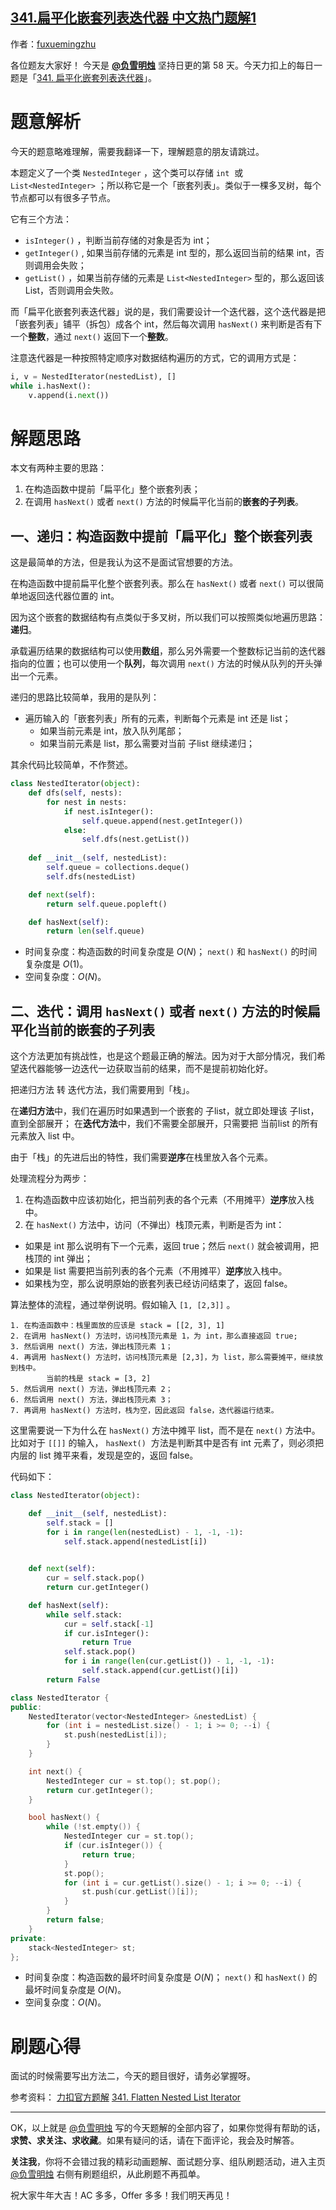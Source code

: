## [341.扁平化嵌套列表迭代器 中文热门题解1](https://leetcode.cn/problems/flatten-nested-list-iterator/solutions/100000/fu-xue-ming-zhu-xiang-jie-ti-yi-shu-li-d-n4qa)

作者：[fuxuemingzhu](https://leetcode.cn/u/fuxuemingzhu)

各位题友大家好！ 今天是 **[@负雪明烛](/u/fuxuemingzhu/)** 坚持日更的第 58 天。今天力扣上的每日一题是「[341. 扁平化嵌套列表迭代器](https://leetcode-cn.com/problems/flatten-nested-list-iterator/)」。

# 题意解析

今天的题意略难理解，需要我翻译一下，理解题意的朋友请跳过。


本题定义了一个类 `NestedInteger` ，这个类可以存储 `int`  或 `List<NestedInteger>` ；所以称它是一个「嵌套列表」。类似于一棵多叉树，每个节点都可以有很多子节点。


它有三个方法：


- `isInteger()` ，判断当前存储的对象是否为 int；
- `getInteger()` , 如果当前存储的元素是 int 型的，那么返回当前的结果 int，否则调用会失败；
- `getList()` ，如果当前存储的元素是 `List<NestedInteger>`  型的，那么返回该 List，否则调用会失败。



而「扁平化嵌套列表迭代器」说的是，我们需要设计一个迭代器，这个迭代器是把「嵌套列表」铺平（拆包）成各个 int，然后每次调用 `hasNext()` 来判断是否有下一个**整数**，通过 `next()` 返回下一个**整数**。


注意迭代器是一种按照特定顺序对数据结构遍历的方式，它的调用方式是：


```python
i, v = NestedIterator(nestedList), []
while i.hasNext():
	v.append(i.next())
```

# 解题思路


本文有两种主要的思路：

1. 在构造函数中提前「扁平化」整个嵌套列表；
2. 在调用 `hasNext()` 或者 `next()` 方法的时候扁平化当前的**嵌套的子列表**。

## 一、递归：构造函数中提前「扁平化」整个嵌套列表


这是最简单的方法，但是我认为这不是面试官想要的方法。

在构造函数中提前扁平化整个嵌套列表。那么在 `hasNext()` 或者 `next()` 可以很简单地返回迭代器位置的 int。


因为这个嵌套的数据结构有点类似于多叉树，所以我们可以按照类似地遍历思路：**递归**。


承载遍历结果的数据结构可以使用**数组**，那么另外需要一个整数标记当前的迭代器指向的位置；也可以使用一个**队列**，每次调用 `next()` 方法的时候从队列的开头弹出一个元素。


递归的思路比较简单，我用的是队列：

- 遍历输入的「嵌套列表」所有的元素，判断每个元素是 int 还是 list；
  - 如果当前元素是 int，放入队列尾部；
  - 如果当前元素是 list，那么需要对当前 子list 继续递归；



其余代码比较简单，不作赘述。

```Python []
class NestedIterator(object):
    def dfs(self, nests):
        for nest in nests:
            if nest.isInteger():
                self.queue.append(nest.getInteger())
            else:
                self.dfs(nest.getList())
                    
    def __init__(self, nestedList):
        self.queue = collections.deque()
        self.dfs(nestedList)

    def next(self):
        return self.queue.popleft()

    def hasNext(self):
        return len(self.queue)
```


- 时间复杂度：构造函数的时间复杂度是 $O(N)$； `next()` 和 `hasNext()` 的时间复杂度是 $O(1)$。
- 空间复杂度：$O(N)$。



## 二、迭代：调用 `hasNext()` 或者 `next()` 方法的时候扁平化当前的嵌套的子列表


这个方法更加有挑战性，也是这个题最正确的解法。因为对于大部分情况，我们希望迭代器能够一边迭代一边获取当前的结果，而不是提前初始化好。


把递归方法 转 迭代方法，我们需要用到「栈」。


在**递归方法**中，我们在遍历时如果遇到一个嵌套的 子list，就立即处理该 子list，直到全部展开；
在**迭代方法**中，我们不需要全部展开，只需要把 当前list 的所有元素放入 list 中。


由于「栈」的先进后出的特性，我们需要**逆序**在栈里放入各个元素。


处理流程分为两步：

1. 在构造函数中应该初始化，把当前列表的各个元素（不用摊平）**逆序**放入栈中。
2. 在 `hasNext()` 方法中，访问（不弹出）栈顶元素，判断是否为 int：

- 如果是 int 那么说明有下一个元素，返回 true；然后 `next()` 就会被调用，把栈顶的 int 弹出；
- 如果是 list 需要把当前列表的各个元素（不用摊平）**逆序**放入栈中。
- 如果栈为空，那么说明原始的嵌套列表已经访问结束了，返回 false。



算法整体的流程，通过举例说明。假如输入 `[1, [2,3]]` 。



    1. 在构造函数中：栈里面放的应该是 stack = [[2, 3], 1]
    2. 在调用 hasNext() 方法时，访问栈顶元素是 1，为 int，那么直接返回 true;
    3. 然后调用 next() 方法，弹出栈顶元素 1；
    4. 再调用 hasNext() 方法时，访问栈顶元素是 [2,3]，为 list，那么需要摊平，继续放到栈中。
            当前的栈是 stack = [3, 2]
    5. 然后调用 next() 方法，弹出栈顶元素 2；
    6. 然后调用 next() 方法，弹出栈顶元素 3；
    7. 再调用 hasNext() 方法时，栈为空，因此返回 false，迭代器运行结束。



这里需要说一下为什么在 `hasNext()` 方法中摊平 list，而不是在 `next()` 方法中。比如对于 `[[]]` 的输入， `hasNext()`  方法是判断其中是否有 int 元素了，则必须把内层的 list 摊平来看，发现是空的，返回 false。




代码如下：


```Python []
class NestedIterator(object):

    def __init__(self, nestedList):
        self.stack = []
        for i in range(len(nestedList) - 1, -1, -1):
            self.stack.append(nestedList[i])
        

    def next(self):
        cur = self.stack.pop()
        return cur.getInteger()

    def hasNext(self):
        while self.stack:
            cur = self.stack[-1]
            if cur.isInteger():
                return True
            self.stack.pop()
            for i in range(len(cur.getList()) - 1, -1, -1):
                self.stack.append(cur.getList()[i])
        return False
```


```C++ []
class NestedIterator {
public:
    NestedIterator(vector<NestedInteger> &nestedList) {
        for (int i = nestedList.size() - 1; i >= 0; --i) {
            st.push(nestedList[i]);
        }
    }

    int next() {
        NestedInteger cur = st.top(); st.pop();
        return cur.getInteger();
    }

    bool hasNext() {
        while (!st.empty()) {
            NestedInteger cur = st.top();
            if (cur.isInteger()) {
                return true;
            }
            st.pop();
            for (int i = cur.getList().size() - 1; i >= 0; --i) {
                st.push(cur.getList()[i]);
            }
        }
        return false;
    }
private:
    stack<NestedInteger> st;
};

```


- 时间复杂度：构造函数的最坏时间复杂度是 $O(N)$； `next()` 和 `hasNext()` 的最坏时间复杂度是 $O(N)$。
- 空间复杂度：$O(N)$。



# 刷题心得


面试的时候需要写出方法二，今天的题目很好，请务必掌握呀。

参考资料：
[力扣官方题解](https://leetcode-cn.com/problems/flatten-nested-list-iterator/solution/bian-ping-hua-qian-tao-lie-biao-die-dai-ipjzq/)
[341. Flatten Nested List Iterator](https://www.youtube.com/watch?v=R2dohSHOWXQ)


-----


OK，以上就是 [@负雪明烛](https://leetcode-cn.com/u/fuxuemingzhu/) 写的今天题解的全部内容了，如果你觉得有帮助的话，**求赞、求关注、求收藏**。如果有疑问的话，请在下面评论，我会及时解答。


**关注我**，你将不会错过我的精彩动画题解、面试题分享、组队刷题活动，进入主页 [@负雪明烛](https://leetcode-cn.com/u/fuxuemingzhu/) 右侧有刷题组织，从此刷题不再孤单。


祝大家牛年大吉！AC 多多，Offer 多多！我们明天再见！